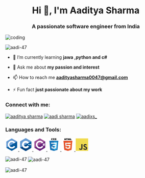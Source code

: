 
<h1 align="center">Hi 👋, I'm Aaditya Sharma</h1>
<h3 align="center">A passionate software engineer from India</h3>
<img allign="right" alt="coding" width ="400" src="https://cdn.dribbble.com/users/481440/screenshots/3876295/monday.jpg?compress=1&resize=400x300">

<p align="left"> <img src="https://komarev.com/ghpvc/?username=aadi-47&label=Profile%20views&color=0e75b6&style=flat" alt="aadi-47" /> </p>

- 🌱 I’m currently learning **jawa ,python and c#**

- 💬 Ask me about **my passion and interest**

- 📫 How to reach me **aadityasharma0047@gmail.com**

- ⚡ Fun fact **just passionate about my work**

<h3 align="left">Connect with me:</h3>
<p align="left">
<a href="https://linkedin.com/in/aaditya sharma" target="blank"><img align="center" src="https://raw.githubusercontent.com/rahuldkjain/github-profile-readme-generator/master/src/images/icons/Social/linked-in-alt.svg" alt="aaditya sharma" height="30" width="40" /></a>
<a href="https://fb.com/aadi sharma" target="blank"><img align="center" src="https://raw.githubusercontent.com/rahuldkjain/github-profile-readme-generator/master/src/images/icons/Social/facebook.svg" alt="aadi sharma" height="30" width="40" /></a>
<a href="https://instagram.com/aadixs_" target="blank"><img align="center" src="https://raw.githubusercontent.com/rahuldkjain/github-profile-readme-generator/master/src/images/icons/Social/instagram.svg" alt="aadixs_" height="30" width="40" /></a>
</p>

<h3 align="left">Languages and Tools:</h3>
<p align="left"> <a href="https://www.cprogramming.com/" target="_blank" rel="noreferrer"> <img src="https://raw.githubusercontent.com/devicons/devicon/master/icons/c/c-original.svg" alt="c" width="40" height="40"/> </a> <a href="https://www.w3schools.com/cpp/" target="_blank" rel="noreferrer"> <img src="https://raw.githubusercontent.com/devicons/devicon/master/icons/cplusplus/cplusplus-original.svg" alt="cplusplus" width="40" height="40"/> </a> <a href="https://www.w3schools.com/cs/" target="_blank" rel="noreferrer"> <img src="https://raw.githubusercontent.com/devicons/devicon/master/icons/csharp/csharp-original.svg" alt="csharp" width="40" height="40"/> </a> <a href="https://www.w3schools.com/css/" target="_blank" rel="noreferrer"> <img src="https://raw.githubusercontent.com/devicons/devicon/master/icons/css3/css3-original-wordmark.svg" alt="css3" width="40" height="40"/> </a> <a href="https://www.w3.org/html/" target="_blank" rel="noreferrer"> <img src="https://raw.githubusercontent.com/devicons/devicon/master/icons/html5/html5-original-wordmark.svg" alt="html5" width="40" height="40"/> </a> <a href="https://developer.mozilla.org/en-US/docs/Web/JavaScript" target="_blank" rel="noreferrer"> <img src="https://raw.githubusercontent.com/devicons/devicon/master/icons/javascript/javascript-original.svg" alt="javascript" width="40" height="40"/> </a> </p>

<p><img align="left" src="https://github-readme-stats.vercel.app/api/top-langs?username=aadi-47&show_icons=true&locale=en&layout=compact" alt="aadi-47" /></p>

<p>&nbsp;<img align="center" src="https://github-readme-stats.vercel.app/api?username=aadi-47&show_icons=true&locale=en" alt="aadi-47" /></p>

<p><img align="center" src="https://github-readme-streak-stats.herokuapp.com/?user=aadi-47&" alt="aadi-47" /></p>

